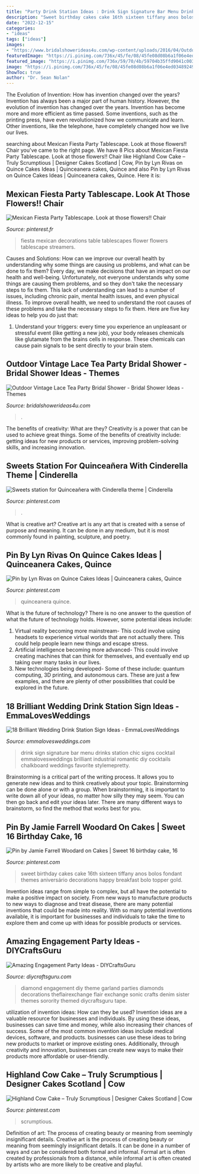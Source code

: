 ```yaml
---
title: "Party Drink Station Ideas : Drink Sign Signature Bar Menu Drinks Station Chic Signs Cocktail Emmalovesweddings Brilliant Industrial Romantic Diy Cocktails Chalkboard Weddings Favorite Stylemepretty"
description: "Sweet birthday cakes cake 16th sixteen tiffany anos bolos fondant themes aniversário decorations happy breakfast bolo topper gold"
date: "2022-12-15"
categories:
- "ideas"
tags: ["ideas"]
images:
- "https://www.bridalshowerideas4u.com/wp-content/uploads/2016/04/Outdoor-Vintage-Lace-Tea-Party-Bridal-Shower-Tea-Truffles.jpg"
featuredImage: "https://i.pinimg.com/736x/45/fe/08/45fe08d08b6a1f06e4ed034892492ff8.jpg"
featured_image: "https://i.pinimg.com/736x/59/70/4b/59704b35ffd9041c00352ed51113f8bd--sweet-sixteen-cakes-sweet--cakes.jpg"
image: "https://i.pinimg.com/736x/45/fe/08/45fe08d08b6a1f06e4ed034892492ff8.jpg"
ShowToc: true
author: "Dr. Sean Nolan"
---
```



The Evolution of Invention: How has invention changed over the years?
Invention has always been a major part of human history. However, the evolution of invention has changed over the years. Invention has become more and more efficient as time passed. Some inventions, such as the printing press, have even revolutionized how we communicate and learn. Other inventions, like the telephone, have completely changed how we live our lives.

	

		
searching about Mexican Fiesta Party Tablescape. Look at those flowers!! Chair you've came to the right page. We have 8 Pics about Mexican Fiesta Party Tablescape. Look at those flowers!! Chair like Highland Cow Cake – Truly Scrumptious | Designer Cakes Scotland | Cow, Pin by Lyn Rivas on Quince Cakes Ideas | Quinceanera cakes, Quince and also Pin by Lyn Rivas on Quince Cakes Ideas | Quinceanera cakes, Quince. Here it is:
		
    
## Mexican Fiesta Party Tablescape. Look At Those Flowers!! Chair

<img loading=lazy src="https://i.pinimg.com/736x/fc/84/d8/fc84d81d6012b025f6c1f3107417b861.jpg" onerror="this.onerror=null;this.src='https://tse3.mm.bing.net/th?id=OIP.DzE7l3w5EF5d1lGIUKPP1gHaJ3&amp;pid=15.1';" alt="Mexican Fiesta Party Tablescape. Look at those flowers!! Chair">

_Source: pinterest.fr_

>fiesta mexican decorations table tablescapes flower flowers tablescape streamers. 

	

Causes and Solutions: How can we improve our overall health by understanding why some things are causing us problems, and what can be done to fix them?
Every day, we make decisions that have an impact on our health and well-being. Unfortunately, not everyone understands why some things are causing them problems, and so they don't take the necessary steps to fix them. This lack of understanding can lead to a number of issues, including chronic pain, mental health issues, and even physical illness. To improve overall health, we need to understand the root causes of these problems and take the necessary steps to fix them. Here are five key ideas to help you do just that: 
1) Understand your triggers: every time you experience an unpleasant or stressful event (like getting a new job), your body releases chemicals like glutamate from the brains cells in response. These chemicals can cause pain signals to be sent directly to your brain stem.

    
## Outdoor Vintage Lace Tea Party Bridal Shower - Bridal Shower Ideas - Themes

<img loading=lazy src="https://www.bridalshowerideas4u.com/wp-content/uploads/2016/04/Outdoor-Vintage-Lace-Tea-Party-Bridal-Shower-Tea-Truffles.jpg" onerror="this.onerror=null;this.src='https://tse1.mm.bing.net/th?id=OIP.7pVZoFLFmW22S6nb-RfboQHaLH&amp;pid=15.1';" alt="Outdoor Vintage Lace Tea Party Bridal Shower - Bridal Shower Ideas - Themes">

_Source: bridalshowerideas4u.com_

>. 

	

The benefits of creativity: What are they?
Creativity is a power that can be used to achieve great things. Some of the benefits of creativity include: getting ideas for new products or services, improving problem-solving skills, and increasing innovation.

    
## Sweets Station For Quinceañera With Cinderella Theme | Cinderella

<img loading=lazy src="https://i.pinimg.com/736x/74/88/f0/7488f05a54941a6bf8edad7e9c9877c6.jpg" onerror="this.onerror=null;this.src='https://tse4.mm.bing.net/th?id=OIP.gAfujmvnNbu-9GikiLp5ewHaLH&amp;pid=15.1';" alt="Sweets station for Quinceañera with Cinderella theme | Cinderella">

_Source: pinterest.com_

>. 

	

What is creative art?
Creative art is any art that is created with a sense of purpose and meaning. It can be done in any medium, but it is most commonly found in painting, sculpture, and poetry.

    
## Pin By Lyn Rivas On Quince Cakes Ideas | Quinceanera Cakes, Quince

<img loading=lazy src="https://i.pinimg.com/736x/e4/68/a7/e468a7d336dea859e75f0c573b15ecb8--quince-cakes-fruit.jpg" onerror="this.onerror=null;this.src='https://tse1.mm.bing.net/th?id=OIP.7nkEGdaVW6wDMiblArOoRwHaJ3&amp;pid=15.1';" alt="Pin by Lyn Rivas on Quince Cakes Ideas | Quinceanera cakes, Quince">

_Source: pinterest.com_

>quinceanera quince. 

	

What is the future of technology?
There is no one answer to the question of what the future of technology holds. However, some potential ideas include: 

1. Virtual reality becoming more mainstream- This could involve using headsets to experience virtual worlds that are not actually there. This could help people learn new things and escape stress. 
2. Artificial intelligence becoming more advanced- This could involve creating machines that can think for themselves, and eventually end up taking over many tasks in our lives. 
3. New technologies being developed- Some of these include: quantum computing, 3D printing, and autonomous cars. These are just a few examples, and there are plenty of other possibilities that could be explored in the future.

    
## 18 Brilliant Wedding Drink Station Sign Ideas - EmmaLovesWeddings

<img loading=lazy src="http://emmalovesweddings.com/wp-content/uploads/2018/05/chic-wedding-signature-drink-bar-sign-ideas.jpg" onerror="this.onerror=null;this.src='https://tse2.mm.bing.net/th?id=OIP.X_XSw71FPg4L_N27C0YNrAHaLH&amp;pid=15.1';" alt="18 Brilliant Wedding Drink Station Sign Ideas - EmmaLovesWeddings">

_Source: emmalovesweddings.com_

>drink sign signature bar menu drinks station chic signs cocktail emmalovesweddings brilliant industrial romantic diy cocktails chalkboard weddings favorite stylemepretty. 

	

Brainstorming is a critical part of the writing process. It allows you to generate new ideas and to think creatively about your topic. Brainstorming can be done alone or with a group. When brainstorming, it is important to write down all of your ideas, no matter how silly they may seem. You can then go back and edit your ideas later. There are many different ways to brainstorm, so find the method that works best for you.

    
## Pin By Jamie Farrell Woodard On Cakes | Sweet 16 Birthday Cake, 16

<img loading=lazy src="https://i.pinimg.com/736x/59/70/4b/59704b35ffd9041c00352ed51113f8bd--sweet-sixteen-cakes-sweet--cakes.jpg" onerror="this.onerror=null;this.src='https://tse4.mm.bing.net/th?id=OIP.iqL5pTX-ISIoKn5ZQo8VdgHaJ3&amp;pid=15.1';" alt="Pin by Jamie Farrell Woodard on Cakes | Sweet 16 birthday cake, 16">

_Source: pinterest.com_

>sweet birthday cakes cake 16th sixteen tiffany anos bolos fondant themes aniversário decorations happy breakfast bolo topper gold. 

	

Invention ideas range from simple to complex, but all have the potential to make a positive impact on society. From new ways to manufacture products to new ways to diagnose and treat disease, there are many potential inventions that could be made into reality. With so many potential inventions available, it is important for businesses and individuals to take the time to explore them and come up with ideas for possible products or services.

    
## Amazing Engagement Party Ideas - DIYCraftsGuru

<img loading=lazy src="https://www.diycraftsguru.com/wp-content/uploads/2016/03/05-Engagement-Party-Ideas.jpg" onerror="this.onerror=null;this.src='https://tse1.mm.bing.net/th?id=OIP.KcjEJxusAP24mLGI80y1KQHaLH&amp;pid=15.1';" alt="Amazing Engagement Party Ideas - DIYCraftsGuru">

_Source: diycraftsguru.com_

>diamond engagement diy theme garland parties diamonds decorations theflairexchange flair exchange sonic crafts denim sister themes sorority themed diycraftsguru tape. 

	

utilization of invention ideas: How can they be used?
Invention ideas are a valuable resource for businesses and individuals. By using these ideas, businesses can save time and money, while also increasing their chances of success. Some of the most common invention ideas include medical devices, software, and products. businesses can use these ideas to bring new products to market or improve existing ones. Additionally, through creativity and innovation, businesses can create new ways to make their products more affordable or user-friendly.

    
## Highland Cow Cake – Truly Scrumptious | Designer Cakes Scotland | Cow

<img loading=lazy src="https://i.pinimg.com/736x/45/fe/08/45fe08d08b6a1f06e4ed034892492ff8.jpg" onerror="this.onerror=null;this.src='https://tse4.mm.bing.net/th?id=OIP.W8LsbimKQph5-DYvZjGZGwHaKq&amp;pid=15.1';" alt="Highland Cow Cake – Truly Scrumptious | Designer Cakes Scotland | Cow">

_Source: pinterest.com_

>scrumptious. 

	

Definition of art: The process of creating beauty or meaning from seemingly insignificant details.
Creative art is the process of creating beauty or meaning from seemingly insignificant details. It can be done in a number of ways and can be considered both formal and informal. Formal art is often created by professionals from a distance, while informal art is often created by artists who are more likely to be creative and playful.

